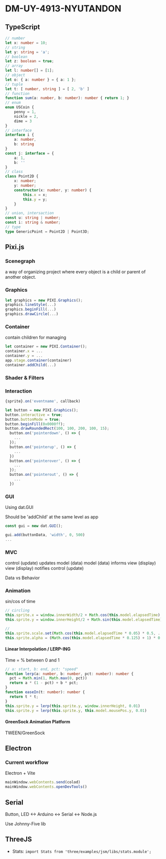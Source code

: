 # DM-UY-4913-NYUTANDON

## TypeScript

```ts
// number
let x: number = 10;
// string
let y: string = 'a';
// boolean
let z: boolean = true;
// array
let l: number[] = [1];
// object
let o: { a: number } = { a: 1 };
// tuple
let t: [ number, string ] = [ 2, 'b' ]
// function
function sum(a: number, b: number): number { return 1; }
// enum
enum USCoin {
    penny = 1,
    nickle = 2,
    dime = 3
}
// interface
interface i {
    a: number,
    b: string
}
const j: interface = {
    a: 1,
    b: ''
}
// class
class Point2D {
    x: number;
    y: number;
    constructor(x: number, y: number) {
        this.x = x;
        this.y = y;
    }
}
// union, intersaction
const u: string | number;
const i: string & number;
// type
type GenericPoint = Point2D | Point3D;
```

## Pixi.js

### Scenegraph

a way of organizing project where every object is a child or parent of another object.

### Graphics

```js
let graphics = new PIXI.Graphics();
graphics.lineStyle(...)
graphics.beginFill(...)
graphics.drawCircle(...)
```

### Container

contain children for managing

```js
let container = new PIXI.Container();
container.x = ...
container.y = ...
app.stage.container(container)
container.addChild(...)
```

### Shader & Filters

### Interaction

```js
{sprite}.on('eventname', callback)

let button = new PIXI.Graphics();
button.interactive = true;
button.buttonMode = true;
button.beginFill(0x0000ff);
button.drawRoundedRect(100, 100, 200, 100, 15);
  button.on('pointerdown', () => {
    ...
  });
  button.on('pointerup', () => {
    ...
  })
  button.on('pointerover', () => {
    ...
  });
  button.on('pointerout', () => {
    ...
  })
```

### GUI

Using dat.GUI

Should be 'addChild' at the same level as app

```js
const gui = new dat.GUI();

gui.add(buttonData, 'width', 0, 500)
...
```

### MVC

control (update) updates model (data)
model (data) informs view (display)
view (display) notifies control (update)

Data vs Behavior

### Animation

sin/cos of time

```js
// circling
this.sprite.x = window.innerWidth/2 + Math.cos(this.model.elapsedTime)
this.sprite.y = window.innerHeight/2 + Math.sin(this.model.elapsedTime)

//
this.sprite.scale.set(Math.cos(this.model.elapsedTime * 0.05) * 0.5, ...)
this.sprite.alpha = (Math.cos(this.model.elapsedTime * 0.125) + 1) * 0.5
```

#### Linear Interpolation / LERP-ING

Time = % between 0 and 1

```ts
// a: start, b: end, pct: "speed"
function lerp(a: number, b: number, pct: number): number {
  pct = Math.min(1, Math.max(0, pct))
  return a * (1 - pct) + b * pct;
}
function easeIn(t: number): number {
  return t * t;
}
this.sprite.y = lerp(this.sprite.y, window.innerHeight, 0.01)
this.sprite.y = lerp(this.sprite.y, this.model.mousePos.y, 0.01)
```

#### GreenSock Animation Platform

TWEEN/GreenSock

## Electron

### Current workflow

Electron + Vite

```js
mainWindow.webContents.send(colod)
mainWindow.webContents.openDevTools()
```

## Serial

Button, LED <-> Arduino <-> Serial <-> Node.js

Use Johnny-Five lib

## ThreeJS

- Stats: `import Stats from 'three/examples/jsm/libs/stats.module';`